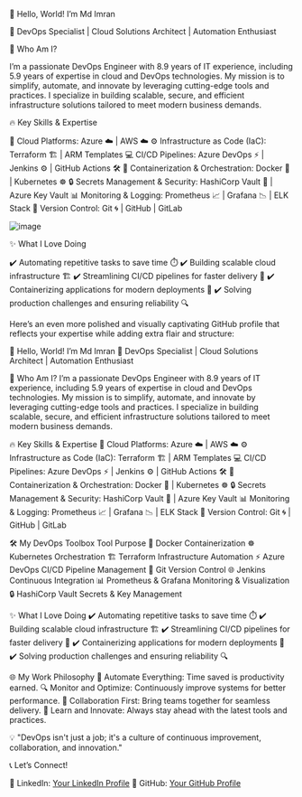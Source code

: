 👋 Hello, World! I’m Md Imran

🎯 DevOps Specialist | Cloud Solutions Architect | Automation Enthusiast


🌟 Who Am I?

I’m a passionate DevOps Engineer with 8.9 years of IT experience, including 5.9 years of expertise in cloud and DevOps technologies. My mission is to simplify, automate, and innovate by leveraging cutting-edge tools and practices. I specialize in building scalable, secure, and efficient infrastructure solutions tailored to meet modern business demands.

🔥 Key Skills & Expertise

🚀 Cloud Platforms: Azure ☁️ | AWS ☁️
⚙️ Infrastructure as Code (IaC): Terraform 🏗️ | ARM Templates
💻 CI/CD Pipelines: Azure DevOps ⚡ | Jenkins ⚙️ | GitHub Actions 🛠️
🐳 Containerization & Orchestration: Docker 🐋 | Kubernetes ☸️
🔒 Secrets Management & Security: HashiCorp Vault 🔐 | Azure Key Vault
📊 Monitoring & Logging: Prometheus 📈 | Grafana 📉 | ELK Stack
📁 Version Control: Git 🌀 | GitHub | GitLab

![image](https://github.com/user-attachments/assets/a9a8a89b-4b47-463f-8af5-f2b9c4f0f79b)


✨ What I Love Doing

✔️ Automating repetitive tasks to save time ⏱️
✔️ Building scalable cloud infrastructure 🏗️
✔️ Streamlining CI/CD pipelines for faster delivery 🚀
✔️ Containerizing applications for modern deployments 🐳
✔️ Solving production challenges and ensuring reliability 🔍


Here’s an even more polished and visually captivating GitHub profile that reflects your expertise while adding extra flair and structure:

👋 Hello, World! I’m Md Imran
🎯 DevOps Specialist | Cloud Solutions Architect | Automation Enthusiast

🌟 Who Am I?
I’m a passionate DevOps Engineer with 8.9 years of IT experience, including 5.9 years of expertise in cloud and DevOps technologies. My mission is to simplify, automate, and innovate by leveraging cutting-edge tools and practices. I specialize in building scalable, secure, and efficient infrastructure solutions tailored to meet modern business demands.

🔥 Key Skills & Expertise
🚀 Cloud Platforms: Azure ☁️ | AWS ☁️
⚙️ Infrastructure as Code (IaC): Terraform 🏗️ | ARM Templates
💻 CI/CD Pipelines: Azure DevOps ⚡ | Jenkins ⚙️ | GitHub Actions 🛠️
🐳 Containerization & Orchestration: Docker 🐋 | Kubernetes ☸️
🔒 Secrets Management & Security: HashiCorp Vault 🔐 | Azure Key Vault
📊 Monitoring & Logging: Prometheus 📈 | Grafana 📉 | ELK Stack
📁 Version Control: Git 🌀 | GitHub | GitLab

🛠️ My DevOps Toolbox
Tool	Purpose
🐳 Docker	Containerization
☸️ Kubernetes	Orchestration
🏗️ Terraform	Infrastructure Automation
⚡ Azure DevOps	CI/CD Pipeline Management
📂 Git	Version Control
🌐 Jenkins	Continuous Integration
📊 Prometheus & Grafana	Monitoring & Visualization
🔒 HashiCorp Vault	Secrets & Key Management

✨ What I Love Doing
✔️ Automating repetitive tasks to save time ⏱️
✔️ Building scalable cloud infrastructure 🏗️
✔️ Streamlining CI/CD pipelines for faster delivery 🚀
✔️ Containerizing applications for modern deployments 🐳
✔️ Solving production challenges and ensuring reliability 🔍

🌐 My Work Philosophy
🔄 Automate Everything: Time saved is productivity earned.
🔍 Monitor and Optimize: Continuously improve systems for better performance.
🤝 Collaboration First: Bring teams together for seamless delivery.
📖 Learn and Innovate: Always stay ahead with the latest tools and practices.

💡 "DevOps isn't just a job; it's a culture of continuous improvement, collaboration, and innovation."

📞 Let’s Connect!

🔗 LinkedIn: [Your LinkedIn Profile](https://www.linkedin.com/in/mdimran360/)
🌟 GitHub: [Your GitHub Profile](https://github.com/mdimran360/)

